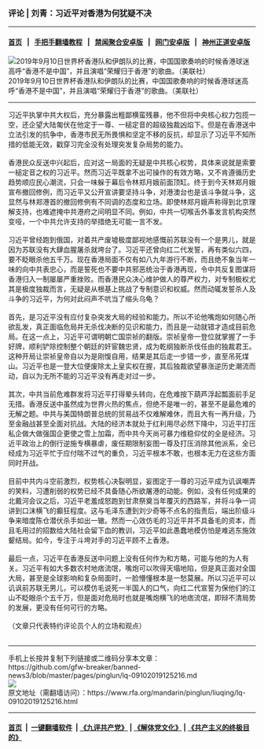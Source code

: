 ### 评论 | 刘青：习近平对香港为何犹疑不决
------------------------

#### [首页](https://github.com/gfw-breaker/banned-news3/blob/master/README.md) &nbsp;&nbsp;|&nbsp;&nbsp; [手把手翻墙教程](https://github.com/gfw-breaker/guides/wiki) &nbsp;&nbsp;|&nbsp;&nbsp; [禁闻聚合安卓版](https://github.com/gfw-breaker/bn-android) &nbsp;&nbsp;|&nbsp;&nbsp; [网门安卓版](https://github.com/oGate2/oGate) &nbsp;&nbsp;|&nbsp;&nbsp; [神州正道安卓版](https://github.com/SzzdOgate/update) 



<div id="headerimg">
 <img alt="2019年9月10日世界杯香港队和伊朗队的比赛，中国国歌奏响的时候香港球迷高呼“香港不是中国”，并且演唱“荣耀归于香港”的歌曲。（美联社）" src="https://www.rfa.org/mandarin/pinglun/liuqing/lq-09102019125216.html/1/@@images/f57f60c8-505d-44ad-b035-b6ac0d05d880.jpeg" title="2019年9月10日世界杯香港队和伊朗队的比赛，中国国歌奏响的时候香港球迷高呼“香港不是中国”，并且演唱“荣耀归于香港”的歌曲。（美联社）"/>
 <div id="headerimgcontents">
  <div id="headerimgcaption">
   <span>
    2019年9月10日世界杯香港队和伊朗队的比赛，中国国歌奏响的时候香港球迷高呼“香港不是中国”，并且演唱“荣耀归于香港”的歌曲。（美联社）
   </span>
   <!-- zoomattribute -->
  </div>
  <!-- headerimgcaption -->
 </div>
 <!-- headerimagecontents -->
</div>

<hr/>
<div id="storytext">
 <div>
  <div class="slot_header">
  </div>
 </div>
 <p>
  习近平执掌中共大权后，充分暴露出粗鄙横蛮残暴，他不但将中央核心权力包揽一空，还企望大陆匍伏在他定于一尊、一槌定音的超级独裁凶焰下。但是在香港送中立法引发的抗争中，香港市民无所畏惧和坚定不移的反抗，却显示了习近平不知所措的低能无效，戳穿习完全没有处理突发复杂局势的能力。
  <br/>
  <br/>
  香港民众反送中兴起后，应对这一局面的无疑是中共核心权势，具体来说就是索要一槌定音之权的习近平。然而习近平既拿不出可操作的有效方略，又不肯遵循历史趋势顺应民心潮流，只会一味躲于幕后令林郑月娥前面顶缸。终于到今天林郑月娥宣布撤回修例，而习近平又公开宣讲要坚持斗争，对港澳台也是该斗争就斗争，这显然与林郑港首的撤回修例有不同调的态度和立场。即使林郑月娥声称得到北京理解支持，也难遮掩中共港府之间明显不同。例如，中共一切喉舌外事发言机构突然变哑，一个中共允许支持的举措绝无可能一言不发。
  <br/>
  <br/>
  习近平曾经跑到俄国，对着共产废墟极度鄙视地感慨前苏联没有一个是男儿，就是因为苏联没有大肆血腥屠杀就垮台了。习近平还曾向红二代发誓，再有类似六四，要不眨眼杀他五千万。现在香港局面不仅有如八九年游行不断，而且绝不象当年一味的向中共表忠心，而是誓死也不要中共邪恶统治于香港再现，令中共反复图谋将香港归入一制屡屡严重挫败。而香港民众决心维护做人的尊严权力，对专制极权尤其是极度独裁而言，无疑是从根基上挑战了专制意识和权威。然而动辄发誓杀人及斗争的习近平，为何对此闷声不吭当了缩头乌龟？
  <br/>
  <br/>
  首先，是习近平没有应付复杂突发大局的经验和能力。所以不论他嘴炮如何随心所欲乱发，真正面临危局并无杀伐决断的见识和能力，而且是一动就错才造成目前危局。在这一点上，习近平可谓明朝亡国崇祯的翻版。崇祯皇帝一登位就掌握了一手好牌，顺利铲除控制整个朝廷的奸宦魏忠贤，成为乾纲独断杀伐任由的独裁君王。这种开局让崇祯皇帝自以为是刚愎自用，结果是其后走一步错一步，直至吊死煤山。习近平也是一登大位便废除太上皇实权在握，其后独裁欲望暴涨逆历史潮流而动，自以为无所不能的习近平没有再走对过一步。
  <br/>
  <br/>
  其次，中共当前危难群发将习近平打得晕头转向，在危难按下葫芦浮起瓢面前手足无措。香港反送中虽然成为世界火热的焦点，但绝不是唯一的，甚至不是最危难的无解之题。中共与美国特朗普总统的贸易战不仅难解难休，而且大有一再升级，乃至金融战甚至全面对抗战。大陆的经济本就处于红利用尽必然下降中，习近平打压私企做大做强国企更使之雪上加霜，而中共今天尚可暴力维稳仰仗的全是经济。习近平政治上的倒行逆施专横暴虐，废任期限制妄图一尊及打压消除其他派系，全已经成为习近平忙于应付喘不过气的重负，习近平根本不敢，也根本无力在这些方面同时开战。
  <br/>
  <br/>
  目前中共内斗空前激烈，权势核心决裂明显，妄图定于一尊的习近平成为讥讽嘲弄的笑料，习遭削弱的权势已经不具备随心所欲屠港的动能。例如，没有任何成果的北戴河会议之后，习近平老羞成怒跑到甘肃祭奠当年覆灭的西路军，并将斗争一词讲到口沫横飞的癫狂程度。这与毛泽东遭到刘少奇等不点名的指责后，端出阶级斗争来暗度陈仓潜伏杀手如出一辙。然而一心效仿毛的习近平并不具备毛的资本，而且毛用过的招数给大陆社会留下血的教训，习近平如此愚蠢地模仿怕是难逃东施效颦结局。如今，专注于斗垮对手的习近平顾不上香港。
  <br/>
  <br/>
  最后一点，习近平在香港反送中问题上没有任何作为和方略，可能与他的为人有关。习近平有如大多数农村地痞流氓，嘴炮可以吹得天塌地陷，但是真正面对全国大局，甚至是全球影响和复杂局面时，一脸懵懂根本是一愁莫展。所以习近平可以讥讽前苏联无男儿，可以模仿毛说死一半国人的口气，向红二代宣誓为保他们的江山不眨眼杀个五千万，但是面对危局时也就是嘴炮横飞的地痞流氓，即辩不清局势的发展，更没有任何可行的方略。
  <br/>
  <br/>
  （文章只代表特约评论员个人的立场和观点）
  <br/>
  <br/>
 </p>
</div>

<hr/>
手机上长按并复制下列链接或二维码分享本文章：<br/>
https://github.com/gfw-breaker/banned-news3/blob/master/pages/pinglun/lq-09102019125216.md <br/>
<a href='https://github.com/gfw-breaker/banned-news3/blob/master/pages/pinglun/lq-09102019125216.md'><img src='https://github.com/gfw-breaker/banned-news3/blob/master/pages/pinglun/lq-09102019125216.md.png'/></a> <br/>
原文地址（需翻墙访问）：https://www.rfa.org/mandarin/pinglun/liuqing/lq-09102019125216.html


------------------------
#### [首页](https://github.com/gfw-breaker/banned-news3/blob/master/README.md) &nbsp;|&nbsp; [一键翻墙软件](https://github.com/gfw-breaker/nogfw/blob/master/README.md) &nbsp;| [《九评共产党》](https://github.com/gfw-breaker/9ping.md/blob/master/README.md#九评之一评共产党是什么) | [《解体党文化》](https://github.com/gfw-breaker/jtdwh.md/blob/master/README.md) | [《共产主义的终极目的》](https://github.com/gfw-breaker/gczydzjmd.md/blob/master/README.md)


<img src='http://gfw-breaker.win/banned-news3/pages/pinglun/lq-09102019125216.md' width='0px' height='0px'/>